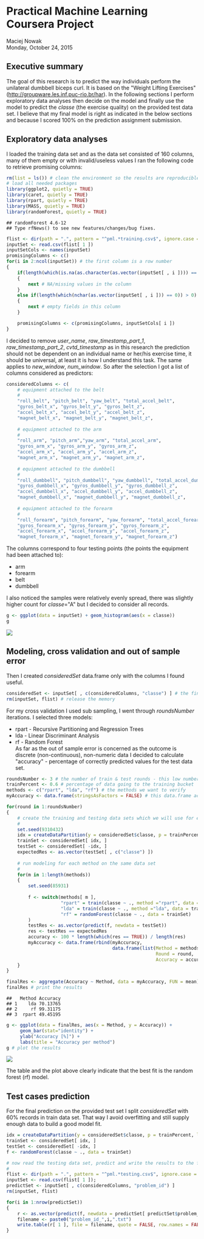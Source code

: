 # Practical Machine Learning Coursera Project
Maciej Nowak  
Monday, October 24, 2015  
## Executive summary
The goal of this research is to predict the way individuals perform the unilateral dumbbell biceps curl. It is based on the "Weight Lifting Exercises" (http://groupware.les.inf.puc-rio.br/har). In the following sections I perform exploratory data analyses then decide on the model and finally use the model to predict the *classe* (the exercise quality) on the provided test data set. I believe that my final model is right as indicated in the below sections and because I scored 100% on the prediction assignment submission. 

## Exploratory data analyses
I loaded the training data set and as the data set consisted of 160 columns, many of them empty or with invalid/useless values I ran the following code to retrieve promising columns:

```r
rm(list = ls()) # clean the environment so the results are reproducible
# load all needed packages
library(ggplot2, quietly = TRUE)
library(caret, quietly = TRUE)
library(rpart, quietly = TRUE)
library(MASS, quietly = TRUE)
library(randomForest, quietly = TRUE)
```

```
## randomForest 4.6-12
## Type rfNews() to see new features/changes/bug fixes.
```

```r
flist <- dir(path = ".", pattern = "^pml.*training.csv$", ignore.case = TRUE, include.dirs = FALSE)
inputSet <- read.csv(flist[ 1 ])
inputSetCols <- names(inputSet)
promisingColumns <- c()
for(i in 2:ncol(inputSet)) # the first column is a row number
{
    if(length(which(is.na(as.character(as.vector(inputSet[ , i ]))) == TRUE )) > 0)
    {
        next # NA/missing values in the column
    }
    else if(length(which(nchar(as.vector(inputSet[ , i ])) == 0)) > 0)
    {
        next # empty fields in this column
    }

    promisingColumns <- c(promisingColumns, inputSetCols[ i ])
}
```

I decided to remove *user_name*, *raw_timestamp_part_1*, *raw_timestamp_part_2*, *cvtd_timestamp* as in this research the prediction should not be dependent on an individual name or her/his exercise time, it should be universal, at least it is how I understand this task. The same applies to *new_window*, *num_window*. So after the selection I got a list of columns considered as predictors:


```r
consideredColumns <- c(
    # equipment attached to the belt
    #
    "roll_belt", "pitch_belt", "yaw_belt", "total_accel_belt",
    "gyros_belt_x", "gyros_belt_y", "gyros_belt_z",
    "accel_belt_x", "accel_belt_y", "accel_belt_z",
    "magnet_belt_x", "magnet_belt_y", "magnet_belt_z",
    
    # equipment attached to the arm
    #
    "roll_arm", "pitch_arm","yaw_arm", "total_accel_arm",
    "gyros_arm_x", "gyros_arm_y", "gyros_arm_z",
    "accel_arm_x", "accel_arm_y", "accel_arm_z",
    "magnet_arm_x", "magnet_arm_y", "magnet_arm_z",
    
    # equipment attached to the dumbbell
    #
    "roll_dumbbell", "pitch_dumbbell", "yaw_dumbbell", "total_accel_dumbbell",
    "gyros_dumbbell_x", "gyros_dumbbell_y", "gyros_dumbbell_z",
    "accel_dumbbell_x", "accel_dumbbell_y", "accel_dumbbell_z",
    "magnet_dumbbell_x", "magnet_dumbbell_y", "magnet_dumbbell_z",
    
    # equipment attached to the forearm
    #
    "roll_forearm", "pitch_forearm", "yaw_forearm", "total_accel_forearm",
    "gyros_forearm_x", "gyros_forearm_y", "gyros_forearm_z",
    "accel_forearm_x", "accel_forearm_y", "accel_forearm_z",
    "magnet_forearm_x", "magnet_forearm_y", "magnet_forearm_z")
```
The columns correspond to four testing points (the points the equipment had been attached to):   
- arm  
- forearm   
- belt  
- dumbbell   
  
I also noticed the samples were relatively evenly spread, there was slightly higher count for *classe*="A" but I decided to consider all records.

```r
g <- ggplot(data = inputSet) + geom_histogram(aes(x = classe))
g
```

![](MachLearnProj_files/figure-html/unnamed-chunk-3-1.png) 

## Modeling, cross validation and out of sample error
Then I created *consideredSet* data.frame only with the columns I found useful.

```r
consideredSet <- inputSet[ , c(consideredColumns, "classe") ] # the final data set
rm(inputSet, flist) # release the memory
```
For my cross validation I used sub sampling, I went through *roundsNumber* iterations. I selected three models:  
 - rpart - Recursive Partitioning and Regression Trees  
 - lda - Linear Discriminant Analysis  
 - rf - Random Forest  
As far as the out of sample error is concerned as the outcome is discrete (non-continuous), non-numeric data I decided to calculate "accuracy" - percentage of correctly predicted values for the test data set.  

```r
roundsNumber <- 3 # the number of train & test rounds - this low number is due to low computing power of my 8 years old Windows Vista laptop
trainPercent <- 0.6 # percentage of data going to the training bucket
methods <- c("rpart", "lda", "rf") # the methods we want to verify
myAccuracy <- data.frame(stringsAsFactors = FALSE) # this data.frame accumulates the cross validation results

for(round in 1:roundsNumber)
{
    # create the training and testing data sets which we will use for each method
    #
    set.seed(9310432)
    idx = createDataPartition(y = consideredSet$classe, p = trainPercent, list = FALSE)
    trainSet <- consideredSet[ idx, ] 
    testSet <- consideredSet[ -idx, ]
    expectedRes <- as.vector(testSet[ , c("classe") ])
    
    # run modeling for each method on the same data set
    #
    for(m in 1:length(methods))
    {
        set.seed(85931)
        
        f <- switch(methods[ m ],
                    "rpart" = train(classe ~ ., method ="rpart", data = trainSet),
                    "lda" = train(classe ~ ., method ="lda", data = trainSet),
                    "rf" = randomForest(classe ~ ., data = trainSet)
        )
        testRes <- as.vector(predict(f, newdata = testSet))
        res <- testRes == expectedRes
        accuracy <- 100 * length(which(res == TRUE)) / length(res)
        myAccuracy <- data.frame(rbind(myAccuracy,
                                       data.frame(list(Method = methods[ m ], 
                                                       Round = round, 
                                                       Accuracy = accuracy), stringsAsFactors = FALSE)))
    }
}

finalRes <- aggregate(Accuracy ~ Method, data = myAccuracy, FUN = mean) # calculate the average accuracy
finalRes # print the results
```

```
##   Method Accuracy
## 1    lda 70.13765
## 2     rf 99.31175
## 3  rpart 49.45195
```

```r
g <- ggplot(data = finalRes, aes(x = Method, y = Accuracy)) + 
     geom_bar(stat="identity") +
     ylab("Accuracy [%]") +
     labs(title = "Accuracy per method")
g # plot the results
```

![](MachLearnProj_files/figure-html/unnamed-chunk-5-1.png) 
    
The table and the plot above clearly indicate that the best fit is the random forest (rf) model.

## Test cases prediction
For the final prediction on the provided test set I split *consideredSet* with 60% records in train data set. That way I avoid overfitting and still supply enough data to build a good model fit.

```r
idx = createDataPartition(y = consideredSet$classe, p = trainPercent, list = FALSE)
trainSet <- consideredSet[ idx, ] 
testSet <- consideredSet[ -idx, ]
f <- randomForest(classe ~ ., data = trainSet)

# now read the testing data set, predict and write the results to the files
#
flist <- dir(path = ".", pattern = "^pml.*testing.csv$", ignore.case = TRUE, include.dirs = FALSE)
inputSet <- read.csv(flist[ 1 ]);
predictSet <- inputSet[ , c(consideredColumns, "problem_id") ]
rm(inputSet, flist)

for(i in 1:nrow(predictSet))
{
    r <- as.vector(predict(f, newdata = predictSet[ predictSet$problem_id == i, ]))
    filename <- paste0("problem_id_",i,".txt")
    write.table(r[ 1 ], file = filename, quote = FALSE, row.names = FALSE, col.names = FALSE)
}
```
